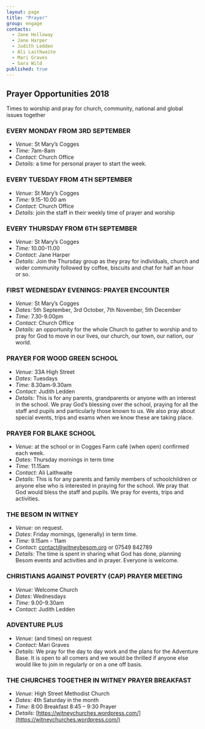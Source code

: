 ```yaml
---
layout: page
title: "Prayer"
group: engage
contacts:
  - Jane Holloway
  - Jane Harper
  - Judith Ledden
  - Ali Laithwaite
  - Mari Graves
  - Sara Wild
published: true
---
```



## Prayer Opportunities 2018

Times to worship and pray for church, community, national and global issues together

### EVERY MONDAY FROM 3RD SEPTEMBER

- *Venue:* St Mary’s Cogges
- *Time:* 7am-8am
- *Contact:* Church Office
- *Details:* a time for personal prayer to start the week.

### EVERY TUESDAY FROM 4TH SEPTEMBER

- *Venue:* St Mary’s Cogges
- *Time:* 9.15-10.00 am
- *Contact:* Church Office
- *Details:* join the staff in their weekly time of prayer and worship

### EVERY THURSDAY FROM 6TH SEPTEMBER

- *Venue:* St Mary’s Cogges 
- *Time:* 10.00-11.00 
- *Contact:* Jane Harper 
- *Details:* Join the Thursday group as they pray for individuals, church and wider community followed by coffee, biscuits and chat for half an hour or so.

### FIRST WEDNESDAY EVENINGS: PRAYER ENCOUNTER 

- *Venue:* St Mary’s Cogges
- *Dates:* 5th September, 3rd October, 7th November, 5th December
- *Time:* 7.30-9.00pm
- *Contact:* Church Office
- *Details:* an opportunity for the whole Church to gather to worship and to pray for God to move in our lives, our church, our town, our nation, our world.

### PRAYER FOR WOOD GREEN SCHOOL

- *Venue:* 33A High Street
- *Dates*: Tuesdays 
- *Time:* 8.30am-9.30am
- *Contact:* Judith Ledden
- *Details:* This is for any parents, grandparents or anyone with an interest in the school. We pray God’s blessing over the school, praying for all the staff and pupils and particularly those known to us. We also pray about special events, trips and exams when we know these are taking place.

### PRAYER FOR BLAKE SCHOOL

- *Venue:* at the school or in Cogges Farm café (when open) confirmed each week.
- *Dates*: Thursday mornings in term time
- *Time:* 11.15am
- *Contact:* Ali Laithwaite
- *Details:* This is for any parents and family members of schoolchildren or anyone else who is interested in praying for the school. We pray that God would bless the staff and pupils. We pray for events, trips and activities.

### THE BESOM IN WITNEY

- *Venue:* on request.
- *Dates*: Friday mornings, (generally) in term time.
- *Time:* 9.15am - 11am
- *Contact:* contact@witneybesom.org or 07549 842789
- *Details:* The time is spent in sharing what God has done, planning Besom events and activities and in prayer. Everyone is welcome.

### CHRISTIANS AGAINST POVERTY (CAP) PRAYER MEETING

- *Venue:* Welcome Church
- *Dates*: Wednesdays
- *Time:* 9.00-9.30am
- *Contact:* Judith Ledden

### ADVENTURE PLUS

- *Venue:* (and times) on request
- *Contact:* Mari Graves
- *Details:* We pray for the day to day work and the plans for the Adventure Base. It is open to all comers and we would be thrilled if anyone else would like to join in regularly or on a one off basis.

### THE CHURCHES TOGETHER IN WITNEY PRAYER BREAKFAST

- *Venue:* High Street Methodist Church
- *Dates*: 4th Saturday in the month
- *Time:* 8:00 Breakfast 8:45 – 9:30 Prayer
- *Details:* [https://witneychurches.wordpress.com/](https://witneychurches.wordpress.com/)
